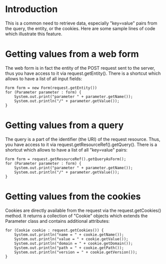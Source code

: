 # Introduction

This is a common need to retrieve data, especially "key=value" pairs from the query, the entity, or the cookies. Here are some sample lines of code which illustrate this feature.

# Getting values from a web form

The web form is in fact the entity of the POST request sent to the
server, thus you have access to it via request.getEntity().
 There is a shortcut which allows to have a list of all input fields:

    Form form = new Form(request.getEntity())
    for (Parameter parameter : form) {
        System.out.print("parameter " + parameter.getName());
        System.out.println("/" + parameter.getValue());
    }

# Getting values from a query

The query is a part of the identifier (the URI) of the request resource. Thus, you have access to it via request.getResourceRef().getQuery(). There is a shortcut which allows to have a list of all "key=value" pairs:

    Form form = request.getResourceRef().getQueryAsForm();
    for (Parameter parameter : form) {
        System.out.print("parameter " + parameter.getName());
        System.out.println("/" + parameter.getValue());
    }

# Getting values from the cookies

Cookies are directly available from the request via the request.getCookies() method. It returns a collection of "Cookie" objects which extends the Parameter class and contains additional attributes:

    for (Cookie cookie : request.getCookies()) {
        System.out.println("name = " + cookie.getName());
        System.out.println("value = " + cookie.getValue());
        System.out.println("domain = " + cookie.getDomain());
        System.out.println("path = " + cookie.getPath());
        System.out.println("version = " + cookie.getVersion());
    }
